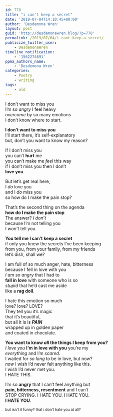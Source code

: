 ```yaml
---
id: 778
title: "i can't keep a secret"
date: '2019-07-04T14:10:45+00:00'
author: 'Desdemona Wren'
layout: post
guid: 'http://desdemonawren.blog/?p=778'
permalink: /2019/07/04/i-cant-keep-a-secret/
publicize_twitter_user:
    - DesdemonaWren
timeline_notification:
    - '1562274691'
ppma_authors_name:
    - 'Desdemona Wren'
categories:
    - Poetry
    - writing
tags:
    - old
---
```


I don’t want to miss you  
I’m so *angry* I feel heavy  
*overcome* by so many emotions  
I don’t know where to start.  
  
**I don’t want to miss you**  
I’ll start there, it’s self-explanatory  
but, don’t you want to know my reason?  
  
If I don’t miss you  
you can’t **hurt** me  
you can’t make me *feel* this way  
if I don’t miss you then I don’t  
**love you**.  
  
But let’s get real here,  
I *do* love you  
and I *do* miss you   
so how do I make the pain stop?  
  
That’s the second thing on the agenda  
**how do I make the pain stop**  
The answer? *I don’t*  
because I’m not telling you  
I *won’t* tell you.  
  
**You tell me I can’t keep a secret**  
if only you knew the secrets I’ve been keeping  
from you, from your family, from my friends  
let’s dish, shall we?  
  
I am full of so much anger, hate, bitterness  
because I fell in love with you  
*I am so angry* that I had to  
**fall in love** with someone who is so  
*stupid* that he’d cast me aside  
like a **rag doll**.  
  
I hate this emotion so much  
love? love? LOVE?  
They tell you it’s magic  
that it’s beautiful,   
but all it is is ***PAIN***  
wrapped up in golden paper  
and coated in chocolate.  
  
**You want to know *all* the things I keep from you?**  
*I love you* **I’m in love with you** you’re my  
*everything* and I’m *scared*.   
I waited for *so long* to be in love, but now?  
*now* I wish I’d never felt anything like this.  
I wish I’d never met you.  
I HATE THIS.  
  
I’m so **angry** that I can’t feel anything but  
**pain, bitterness, resentment** and I can’t  
STOP CRYING. I HATE YOU. I HATE YOU.   
**I HATE YOU**.  
  
<sub>but isn’t it funny? that i don’t hate you at all?</sub>